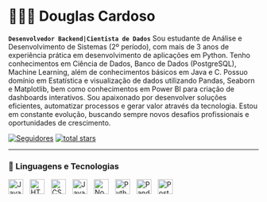 # 👨🏽‍💻 Douglas Cardoso

**`Desenvolvedor Backend|Cientista de Dados`**
Sou estudante de Análise e Desenvolvimento de Sistemas (2º período), com mais de 3 anos de experiência prática em desenvolvimento de aplicações em Python. Tenho conhecimentos em Ciência de Dados, Banco de Dados (PostgreSQL), Machine Learning, além de conhecimentos básicos em Java e C. Possuo domínio em Estatística e visualização de dados utilizando Pandas, Seaborn e Matplotlib, bem como conhecimentos em Power BI para criação de dashboards interativos. Sou apaixonado por desenvolver soluções eficientes, automatizar processos e gerar valor através da tecnologia. Estou em constante evolução, buscando sempre novos desafios profissionais e oportunidades de crescimento.

   <p align="left">
      <a href="https://github.com/DougCrds?tab=Seguidores">
         <img alt="Seguidores" title="Me siga on Github" src="https://custom-icon-badges.demolab.com/github/followers/DougCrds?color=236ad3&labelColor=1155ba&style=for-the-badge&logo=person-add&label=Follow&logoColor=white"/></a>
      <a href="https://github.com/DougCrds?tab=repositories&sort=stargazers">
         <img alt="total stars" title="Total stars on GitHub" src="https://custom-icon-badges.demolab.com/github/stars/DougCrds?color=55960c&style=for-the-badge&labelColor=488207&logo=star"/></a>
   </p>

---

### 🧰 Linguagens e Tecnologias

<img align="left" alt="Java" width="30px" style="padding-right:10px;" src="https://cdn.jsdelivr.net/gh/devicons/devicon/icons/java/java-original.svg"/>
<img align="left" alt="HTML" width="30px" style="padding-right:10px;" src="https://cdn.jsdelivr.net/gh/devicons/devicon/icons/html5/html5-plain.svg" />
<img align="left" alt="CSS" width="30px" style="padding-right:10px;" src="https://cdn.jsdelivr.net/gh/devicons/devicon/icons/css3/css3-plain.svg" />
<img align="left" alt="JavaScript" width="30px" style="padding-right:10px;" src="https://cdn.jsdelivr.net/gh/devicons/devicon/icons/javascript/javascript-plain.svg" />
<img align="left" alt="NodeJS" width="30px" style="padding-right:10px;" src="https://cdn.jsdelivr.net/gh/devicons/devicon/icons/nodejs/nodejs-original.svg" />
<img align="left" alt="Python" width="30px" style="padding-right:10px;" src="https://cdn.jsdelivr.net/gh/devicons/devicon/icons/python/python-plain.svg" />
<img align="left" alt="Pandas" width="30px" style="padding-right:10px;" src="https://devicon-website.vercel.app/api/pandas/original.svg" />
<img align="left" alt="PostgreSQL" width="30px" style="padding-right:10px;" src="https://devicon-website.vercel.app/api/postgresql/original-wordmark.svg"/>

#

